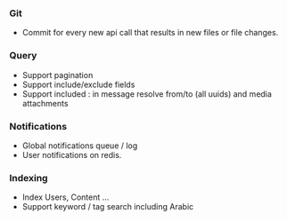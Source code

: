 
### Git

- Commit for every new api call that results in new files or file changes.

### Query 
- Support pagination
- Support include/exclude fields
- Support included : in message resolve from/to (all uuids) and media attachments


### Notifications
- Global notifications queue / log
- User notifications on redis.


### Indexing
- Index Users, Content ...
- Support keyword / tag search including Arabic


